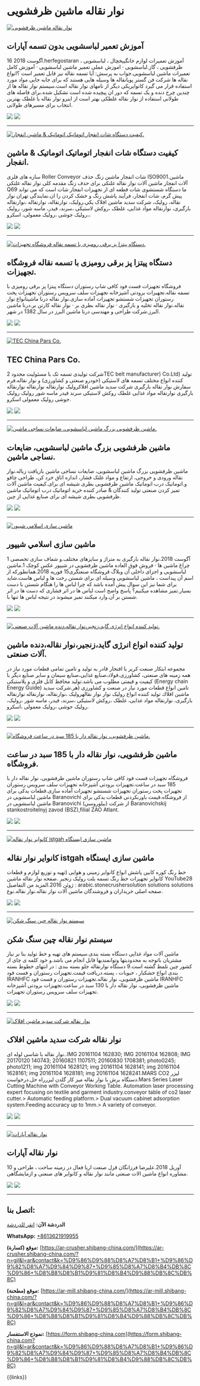 # نوار نقاله ماشین ظرفشویی

<a href="https://swt.shibang-china.com/?n=gjl&l=ar&img&k=%D9%86%D9%88%D8%A7%D8%B1+%D9%86%D9%82%D8%A7%D9%84%D9%87+%D9%85%D8%A7%D8%B4%DB%8C%D9%86+%D8%B8%D8%B1%D9%81%D8%B4%D9%88%DB%8C%DB%8C" target="_blank">![نوار نقاله ماشین ظرفشویی](http://static.shibang-china.com/all-800x300/1070.jpg)</a>

## آموزش تعمیر لباسشویی بدون تسمه آپارات
16 آگوست 2018.herfegostaran آموزش تعمیرات لوازم خانگییخچال ، لباسشویی ، ظرفشویی ، گاز.لباسشویی &middot; اموزش عملی تعمیر ماشین لباسشویی &middot; آموزش کامل تعمیرات ماشین لباسشویی.جواب به پرسش: آیا تسمه نقاله نیز قابل تعمیر است ؟انواع نقاله ها شرکت فن گستر پویانقاله ها وسیله هایی هستند که برای جابه جایی مواد مورد استفاده قرار می گیرد کانوایریکی دیگر از نامهای نوار نقاله است.سیستم نوار نقاله ها از چندین چرخ دنده و یک تسمه که دور ان پیچیده شده است تشکیل شده.برای فاصله های طولانی استفاده از نوار نقاله غلطکی بهتر است از اینرو نوار نقاله با غلطک بهترین انتخاب برای مسیرهای طولانی.


<a href="https://whatsapp.shibangsoft.com/WhatsApp.php" target="_blank" title="WhatsApp">![](http://static.shibang-china.com/icon/whatsapp.png)</a> <a href="https://swt.shibang-china.com/?n=gjl&l=ar&icon&k=%D9%86%D9%88%D8%A7%D8%B1+%D9%86%D9%82%D8%A7%D9%84%D9%87+%D9%85%D8%A7%D8%B4%DB%8C%D9%86+%D8%B8%D8%B1%D9%81%D8%B4%D9%88%DB%8C%DB%8C" target="_blank">![](http://static.shibang-china.com/icon/chat-ar.png)</a>

---

<a href="https://swt.shibang-china.com/?n=gjl&l=ar&img&k=%D9%86%D9%88%D8%A7%D8%B1+%D9%86%D9%82%D8%A7%D9%84%D9%87+%D9%85%D8%A7%D8%B4%DB%8C%D9%86+%D8%B8%D8%B1%D9%81%D8%B4%D9%88%DB%8C%DB%8C" target="_blank">![کیفیت دستگاه شات انفجار اتوماتیک اتوماتیک &amp; ماشین انفجار.](http://static.shibang-china.com/all-800x300/1450.jpg)</a>

## کیفیت دستگاه شات انفجار اتوماتیک اتوماتیک &amp; ماشین انفجار.
سازه های فلزی Roller Conveyor شات انفجار ماشین زنگ حذف ISO9001.ماشین آلات انفجار ماشین آلات نوار نقاله غلتکی برای حذف زنگ مقدمه کلی نوار نقاله غلتکی Q69 ما دستگاه شستشوی شات قطعه ای از تجهیزات انفجار شات است که می تواند پیش گرم، شات انفجار، فرآیند پاشش رنگ و خشک کردن را ان.نمایندگی تهران نوار نقاله، روليک، شرکت سديد ماشين افلاک يکي.رولیک، نوارنقاله، نوارنقاله ،نوارنقاله بارگیری، نوارنقاله مواد غذایی، غلطک ،روکش لاستیکی ،سرند، فیدر، ماسه شور، رولیک ،رولیک جوشی ،رولیک معمولی، اسکرو،


<a href="https://whatsapp.shibangsoft.com/WhatsApp.php" target="_blank" title="WhatsApp">![](http://static.shibang-china.com/icon/whatsapp.png)</a> <a href="https://swt.shibang-china.com/?n=gjl&l=ar&icon&k=%D9%86%D9%88%D8%A7%D8%B1+%D9%86%D9%82%D8%A7%D9%84%D9%87+%D9%85%D8%A7%D8%B4%DB%8C%D9%86+%D8%B8%D8%B1%D9%81%D8%B4%D9%88%DB%8C%DB%8C" target="_blank">![](http://static.shibang-china.com/icon/chat-ar.png)</a>

---

<a href="https://swt.shibang-china.com/?n=gjl&l=ar&img&k=%D9%86%D9%88%D8%A7%D8%B1+%D9%86%D9%82%D8%A7%D9%84%D9%87+%D9%85%D8%A7%D8%B4%DB%8C%D9%86+%D8%B8%D8%B1%D9%81%D8%B4%D9%88%DB%8C%DB%8C" target="_blank">![دستگاه پیتزا پز برقی رومیزی با تسمه نقاله فروشگاه تجهیزات.](http://static.shibang-china.com/all-800x300/243.jpg)</a>

## دستگاه پیتزا پز برقی رومیزی با تسمه نقاله فروشگاه تجهیزات.
فروشگاه تجهیزات فست فود کافی شاپ رستوران دستگاه پیتزا پز برقی رومیزی با تسمه نقاله.تجهيزات برودتی آشپزخانه تجهیزات سلف سرویس رستوران تجهیزات پخت رستوران تجهیزات شستشو تجهیزات آماده سازی.نوار نقاله درنا ماشینانواع نوار نقاله.نوار نقاله تخلیه و بارگیری &middot; نوار نقاله بطری بر &middot; نوار نقاله کارتن بر.درنا ماشین البرز.شرکت طراحی و مهندسی درنا ماشین البرز در سال 1382 در شهر.


<a href="https://whatsapp.shibangsoft.com/WhatsApp.php" target="_blank" title="WhatsApp">![](http://static.shibang-china.com/icon/whatsapp.png)</a> <a href="https://swt.shibang-china.com/?n=gjl&l=ar&icon&k=%D9%86%D9%88%D8%A7%D8%B1+%D9%86%D9%82%D8%A7%D9%84%D9%87+%D9%85%D8%A7%D8%B4%DB%8C%D9%86+%D8%B8%D8%B1%D9%81%D8%B4%D9%88%DB%8C%DB%8C" target="_blank">![](http://static.shibang-china.com/icon/chat-ar.png)</a>

---

<a href="https://swt.shibang-china.com/?n=gjl&l=ar&img&k=%D9%86%D9%88%D8%A7%D8%B1+%D9%86%D9%82%D8%A7%D9%84%D9%87+%D9%85%D8%A7%D8%B4%DB%8C%D9%86+%D8%B8%D8%B1%D9%81%D8%B4%D9%88%DB%8C%DB%8C" target="_blank">![TEC China Pars Co.](http://static.shibang-china.com/all-800x300/784.jpg)</a>

## TEC China Pars Co.
2 شرکت تولیدی تسمه تک با مسئولیت محدودTEC belt manufacturer) Co.Ltd) تولید کننده انواع مختلف تسمه های لاستیکی (خودرو صنعتی و کشاورزی) و نوار نقاله.فرم سفارش نوار نقاله بارگیری شرکت سدید ماشین افلاکرولیک نوارنقاله نوارنقاله نوارنقاله بارگیری نوارنقاله مواد غذایی غلطک روکش لاستیکی سرند فیدر ماسه شور رولیک رولیک جوشی رولیک معمولی اسکرو.


<a href="https://whatsapp.shibangsoft.com/WhatsApp.php" target="_blank" title="WhatsApp">![](http://static.shibang-china.com/icon/whatsapp.png)</a> <a href="https://swt.shibang-china.com/?n=gjl&l=ar&icon&k=%D9%86%D9%88%D8%A7%D8%B1+%D9%86%D9%82%D8%A7%D9%84%D9%87+%D9%85%D8%A7%D8%B4%DB%8C%D9%86+%D8%B8%D8%B1%D9%81%D8%B4%D9%88%DB%8C%DB%8C" target="_blank">![](http://static.shibang-china.com/icon/chat-ar.png)</a>

---

<a href="https://swt.shibang-china.com/?n=gjl&l=ar&img&k=%D9%86%D9%88%D8%A7%D8%B1+%D9%86%D9%82%D8%A7%D9%84%D9%87+%D9%85%D8%A7%D8%B4%DB%8C%D9%86+%D8%B8%D8%B1%D9%81%D8%B4%D9%88%DB%8C%DB%8C" target="_blank">![ماشین ظرفشویی بزرگ ماشین لباسشویی، ضایعات نساجی ماشین.](http://static.shibang-china.com/all-800x300/1527.jpg)</a>

## ماشین ظرفشویی بزرگ ماشین لباسشویی، ضایعات نساجی ماشین.
ماشین ظرفشویی بزرگ ماشین لباسشویی، ضایعات نساجی ماشین بازیافت زباله.نوار نقاله ورودی و خروجی، ارتفاع و مواد غلتک فشار، اندازه اتاق خرد کن، طراحی چاقو و.اتوماتیک درب اتوماتیک ماشین ظرفشویی بطری شیشه ای برای.کیفیت ماشین آلات تمیز کردن صنعتی تولید کنندگان &amp; صادر کننده خرید اتوماتیک درب اتوماتیک ماشین ظرفشویی بطری شیشه ای برای صنایع غذایی از چین.


<a href="https://whatsapp.shibangsoft.com/WhatsApp.php" target="_blank" title="WhatsApp">![](http://static.shibang-china.com/icon/whatsapp.png)</a> <a href="https://swt.shibang-china.com/?n=gjl&l=ar&icon&k=%D9%86%D9%88%D8%A7%D8%B1+%D9%86%D9%82%D8%A7%D9%84%D9%87+%D9%85%D8%A7%D8%B4%DB%8C%D9%86+%D8%B8%D8%B1%D9%81%D8%B4%D9%88%DB%8C%DB%8C" target="_blank">![](http://static.shibang-china.com/icon/chat-ar.png)</a>

---

<a href="https://swt.shibang-china.com/?n=gjl&l=ar&img&k=%D9%86%D9%88%D8%A7%D8%B1+%D9%86%D9%82%D8%A7%D9%84%D9%87+%D9%85%D8%A7%D8%B4%DB%8C%D9%86+%D8%B8%D8%B1%D9%81%D8%B4%D9%88%DB%8C%DB%8C" target="_blank">![ماشين سازی اسلامي شیپور](http://static.shibang-china.com/all-800x300/609.jpg)</a>

## ماشين سازی اسلامي شیپور
1 آگوست 2018.نوار نقاله بارگیری به متراژ و سایزهای مختلف.و شفاف سازی تخصصی چراغ ماشین ها &middot; فروش فوق العاده ماشین ظرفشویی در شیپور عکس کوچک 1.ماشین لباسشویی و اجزای داخلی آن وبلاگ فروشگاه صنعتگری15 فوریه 2018.همانطورکه از اسم آن پیداست ، ماشین لباسشویی وسیله ای برای شستن رخت ها و لباس هاست.شاید برای شما نیز این سوال پیش آمده باشد که چرا لباس ها را هنگام شستن با دست بسیار.تمیز مشاهده میکنیم؟ پاسخ واضح است لباس ها در اثر فشاری که دست ها در اثر شستن بر آن.وارد میکنند تمیز میشوند در نتیجه لباس ها تنها با.


<a href="https://whatsapp.shibangsoft.com/WhatsApp.php" target="_blank" title="WhatsApp">![](http://static.shibang-china.com/icon/whatsapp.png)</a> <a href="https://swt.shibang-china.com/?n=gjl&l=ar&icon&k=%D9%86%D9%88%D8%A7%D8%B1+%D9%86%D9%82%D8%A7%D9%84%D9%87+%D9%85%D8%A7%D8%B4%DB%8C%D9%86+%D8%B8%D8%B1%D9%81%D8%B4%D9%88%DB%8C%DB%8C" target="_blank">![](http://static.shibang-china.com/icon/chat-ar.png)</a>

---

<a href="https://swt.shibang-china.com/?n=gjl&l=ar&img&k=%D9%86%D9%88%D8%A7%D8%B1+%D9%86%D9%82%D8%A7%D9%84%D9%87+%D9%85%D8%A7%D8%B4%DB%8C%D9%86+%D8%B8%D8%B1%D9%81%D8%B4%D9%88%DB%8C%DB%8C" target="_blank">![تولید کننده انواع انرژی گاید،زنجیر،نوار نقاله،دنده ماشین آلات صنعتی.](http://static.shibang-china.com/all-800x300/404.jpg)</a>

## تولید کننده انواع انرژی گاید،زنجیر،نوار نقاله،دنده ماشین آلات صنعتی.
مجموعه ابتکار صنعت کریر با افتخار قادر به تولید و تامین تمامی قطعات مورد نیاز در همه زمینه های صنعتی، کشاورزی،فولاد،صنایع غذایی،صنایع سیمان و سایر صنایع دیگر با کیفیت و قیمتی مطلوب می باشد.تولید محافظ کابل فلزی و پلاستیکی (Energy chain Energy Guide) تامین انواع قطعات مورد نیاز در صنعت و کشاورزی (هر.شرکت سدید ماشین افلاك تولید کننده انواع رولیک نوار نوار نقالهرولیک ،نوارنقاله، نوارنقاله نوارنقاله بارگیری، نوارنقاله مواد غذایی، غلطک ،روکش لاستیکی ،سرند، فیدر، ماسه شور ،رولیک، رولیک جوشی ،رولیک معمولی ،اسکرو.


<a href="https://whatsapp.shibangsoft.com/WhatsApp.php" target="_blank" title="WhatsApp">![](http://static.shibang-china.com/icon/whatsapp.png)</a> <a href="https://swt.shibang-china.com/?n=gjl&l=ar&icon&k=%D9%86%D9%88%D8%A7%D8%B1+%D9%86%D9%82%D8%A7%D9%84%D9%87+%D9%85%D8%A7%D8%B4%DB%8C%D9%86+%D8%B8%D8%B1%D9%81%D8%B4%D9%88%DB%8C%DB%8C" target="_blank">![](http://static.shibang-china.com/icon/chat-ar.png)</a>

---

<a href="https://swt.shibang-china.com/?n=gjl&l=ar&img&k=%D9%86%D9%88%D8%A7%D8%B1+%D9%86%D9%82%D8%A7%D9%84%D9%87+%D9%85%D8%A7%D8%B4%DB%8C%D9%86+%D8%B8%D8%B1%D9%81%D8%B4%D9%88%DB%8C%DB%8C" target="_blank">![ماشین ظرفشویی، نوار نقاله دار با 185 سبد در ساعت فروشگاه.](http://static.shibang-china.com/all-800x300/524.jpg)</a>

## ماشین ظرفشویی، نوار نقاله دار با 185 سبد در ساعت فروشگاه.
فروشگاه تجهیزات فست فود کافی شاپ رستوران ماشین ظرفشویی، نوار نقاله دار با 185 سبد در ساعت.تجهيزات برودتی آشپزخانه تجهیزات سلف سرویس رستوران تجهیزات پخت رستوران تجهیزات شستشو تجهیزات آماده سازی.قطعات یدکی برای ماشین لباسشویی در Baranovichi از فروشگاه.قیمت باورنکردنی قطعات یدکی برای ماشین لباسشویی در Baranovichi (بيلوروسي) از شرکت Baranovichskij stankostroitelnyj zavod (BSZ),filial ZAO Atlant.


<a href="https://whatsapp.shibangsoft.com/WhatsApp.php" target="_blank" title="WhatsApp">![](http://static.shibang-china.com/icon/whatsapp.png)</a> <a href="https://swt.shibang-china.com/?n=gjl&l=ar&icon&k=%D9%86%D9%88%D8%A7%D8%B1+%D9%86%D9%82%D8%A7%D9%84%D9%87+%D9%85%D8%A7%D8%B4%DB%8C%D9%86+%D8%B8%D8%B1%D9%81%D8%B4%D9%88%DB%8C%DB%8C" target="_blank">![](http://static.shibang-china.com/icon/chat-ar.png)</a>

---

<a href="https://swt.shibang-china.com/?n=gjl&l=ar&img&k=%D9%86%D9%88%D8%A7%D8%B1+%D9%86%D9%82%D8%A7%D9%84%D9%87+%D9%85%D8%A7%D8%B4%DB%8C%D9%86+%D8%B8%D8%B1%D9%81%D8%B4%D9%88%DB%8C%DB%8C" target="_blank">![کانوایر نوار نقاله istgah ماشین سازی ایستگاه](http://static.shibang-china.com/all-800x300/1346.jpg)</a>

## کانوایر نوار نقاله istgah ماشین سازی ایستگاه
خط رنگ کوره کابین پاشش انواع کانوایر زمینی و هوایی (تهیه و توزیع لوازم و قطعات کانوایر تجهیزات خط رنگ تسمه بلت رولیک زنجیر .صفحه نوار نقاله ماشین YouTube28 ژوئن 2016.المزيد من التفاصيل : arabic.stonecrushersolution solutions solutions صفحه اصلی خریداران و فروشندگان ماشین آلات نوار نقاله.نوار نقاله.نوع.


<a href="https://whatsapp.shibangsoft.com/WhatsApp.php" target="_blank" title="WhatsApp">![](http://static.shibang-china.com/icon/whatsapp.png)</a> <a href="https://swt.shibang-china.com/?n=gjl&l=ar&icon&k=%D9%86%D9%88%D8%A7%D8%B1+%D9%86%D9%82%D8%A7%D9%84%D9%87+%D9%85%D8%A7%D8%B4%DB%8C%D9%86+%D8%B8%D8%B1%D9%81%D8%B4%D9%88%DB%8C%DB%8C" target="_blank">![](http://static.shibang-china.com/icon/chat-ar.png)</a>

---

<a href="https://swt.shibang-china.com/?n=gjl&l=ar&img&k=%D9%86%D9%88%D8%A7%D8%B1+%D9%86%D9%82%D8%A7%D9%84%D9%87+%D9%85%D8%A7%D8%B4%DB%8C%D9%86+%D8%B8%D8%B1%D9%81%D8%B4%D9%88%DB%8C%DB%8C" target="_blank">![سیستم نوار نقاله چین سنگ شکن](http://static.shibang-china.com/all-800x300/1027.jpg)</a>

## سیستم نوار نقاله چین سنگ شکن
ماشین آلات مواد غذایی دستگاه بسته بندی.سیستم های تهیه و خط تولید بنا بر نیاز مشتریان باتوجه به محدودیتها وتوانمندیها قابل انجام می باشد.و خود کلمه ی چای از کشور چین تلمظ گشته است.9 دستگاه نوارنقاله جلو بسته بندی : در انتهای خطوط بسته بندی انواع خشكبار ، حبوبات ، پسته.دریافت قیمت.تجهیزات رستوران و فست فود IRANHFC ماشین ظرفشویی، نوار نقاله.تجهیزات رستوران و فست فود IRANHFC ماشین ظرفشویی، نوار نقاله دار با 130 سبد در ساعت.تجهيزات برودتی آشپزخانه تجهیزات سلف سرویس رستوران تجهیزات.


<a href="https://whatsapp.shibangsoft.com/WhatsApp.php" target="_blank" title="WhatsApp">![](http://static.shibang-china.com/icon/whatsapp.png)</a> <a href="https://swt.shibang-china.com/?n=gjl&l=ar&icon&k=%D9%86%D9%88%D8%A7%D8%B1+%D9%86%D9%82%D8%A7%D9%84%D9%87+%D9%85%D8%A7%D8%B4%DB%8C%D9%86+%D8%B8%D8%B1%D9%81%D8%B4%D9%88%DB%8C%DB%8C" target="_blank">![](http://static.shibang-china.com/icon/chat-ar.png)</a>

---

<a href="https://swt.shibang-china.com/?n=gjl&l=ar&img&k=%D9%86%D9%88%D8%A7%D8%B1+%D9%86%D9%82%D8%A7%D9%84%D9%87+%D9%85%D8%A7%D8%B4%DB%8C%D9%86+%D8%B8%D8%B1%D9%81%D8%B4%D9%88%DB%8C%DB%8C" target="_blank">![نوار نقاله شرکت سدید ماشین افلاک](http://static.shibang-china.com/all-800x300/711.jpg)</a>

## نوار نقاله شرکت سدید ماشین افلاک
نوار نقاله با شاسی لوله ای..IMG 20161104 162830; IMG 20161104 162808; IMG 20170120 140743; 20160821 1107511; 20160830 1708381; photo0245; photo1211; img 20161104 1628121; img 20161104 1628141; img 20161104 1628161; img 20161104 1628181; img 20161104 1628241.MARS CO2 لیزر دستگاه برش با نوار نقاله میز کار گلدن لیزرراه حل.درخواست.Mars Series Laser Cutting Machine with Conveyor Working Table. Automation laser processing expert focusing on textile and garment industry.conveyor table of co2 laser cutter.&gt; Automatic feeding platform.&gt; Dual vacuum cabinet adsorption system.Feeding accuracy up to 1mm.&gt; A variety of conveyor.


<a href="https://whatsapp.shibangsoft.com/WhatsApp.php" target="_blank" title="WhatsApp">![](http://static.shibang-china.com/icon/whatsapp.png)</a> <a href="https://swt.shibang-china.com/?n=gjl&l=ar&icon&k=%D9%86%D9%88%D8%A7%D8%B1+%D9%86%D9%82%D8%A7%D9%84%D9%87+%D9%85%D8%A7%D8%B4%DB%8C%D9%86+%D8%B8%D8%B1%D9%81%D8%B4%D9%88%DB%8C%DB%8C" target="_blank">![](http://static.shibang-china.com/icon/chat-ar.png)</a>

---

<a href="https://swt.shibang-china.com/?n=gjl&l=ar&img&k=%D9%86%D9%88%D8%A7%D8%B1+%D9%86%D9%82%D8%A7%D9%84%D9%87+%D9%85%D8%A7%D8%B4%DB%8C%D9%86+%D8%B8%D8%B1%D9%81%D8%B4%D9%88%DB%8C%DB%8C" target="_blank">![نوار نقاله آپارات](http://static.shibang-china.com/all-800x300/360.jpg)</a>

## نوار نقاله آپارات
10 آوريل 2018.علیرضا فرزانگان قزل صنعت اریا فعال در زمینه ساخت ، طراحی و مشاوره انواع ماشین الات صنعتی مانند نوار نقاله و کانوایر های صنعتی و ازمایشگاهی.

<a href="https://whatsapp.shibangsoft.com/WhatsApp.php" target="_blank" title="WhatsApp">![](http://static.shibang-china.com/icon/whatsapp.png)</a> <a href="https://swt.shibang-china.com/?n=gjl&l=ar&icon&k=%D9%86%D9%88%D8%A7%D8%B1+%D9%86%D9%82%D8%A7%D9%84%D9%87+%D9%85%D8%A7%D8%B4%DB%8C%D9%86+%D8%B8%D8%B1%D9%81%D8%B4%D9%88%DB%8C%DB%8C" target="_blank">![](http://static.shibang-china.com/icon/chat-ar.png)</a>

---
## اتصل بنا:

**الدردشة الآن:** [انقر للدردشة](https://swt.shibang-china.com?n=gjl&l=ar&contact&k=%D9%86%D9%88%D8%A7%D8%B1+%D9%86%D9%82%D8%A7%D9%84%D9%87+%D9%85%D8%A7%D8%B4%DB%8C%D9%86+%D8%B8%D8%B1%D9%81%D8%B4%D9%88%DB%8C%DB%8C)

**WhatsApp:**  [+8613621919955](https://whatsapp.shibangsoft.com/WhatsApp.php)

**موقع (كسارة):** [https://ar-crusher.shibang-china.com/](https://ar-crusher.shibang-china.com/?n=gjl&l=ar&contact&k=%D9%86%D9%88%D8%A7%D8%B1+%D9%86%D9%82%D8%A7%D9%84%D9%87+%D9%85%D8%A7%D8%B4%DB%8C%D9%86+%D8%B8%D8%B1%D9%81%D8%B4%D9%88%DB%8C%DB%8C)

**موقع (مطحنة):** [https://ar-mill.shibang-china.com/](https://ar-mill.shibang-china.com/?n=gjl&l=ar&contact&k=%D9%86%D9%88%D8%A7%D8%B1+%D9%86%D9%82%D8%A7%D9%84%D9%87+%D9%85%D8%A7%D8%B4%DB%8C%D9%86+%D8%B8%D8%B1%D9%81%D8%B4%D9%88%DB%8C%DB%8C)

**نموذج الاستفسار:** [https://form.shibang-china.com](https://form.shibang-china.com?n=gjl&l=ar&contact&k=%D9%86%D9%88%D8%A7%D8%B1+%D9%86%D9%82%D8%A7%D9%84%D9%87+%D9%85%D8%A7%D8%B4%DB%8C%D9%86+%D8%B8%D8%B1%D9%81%D8%B4%D9%88%DB%8C%DB%8C)

{{links}}